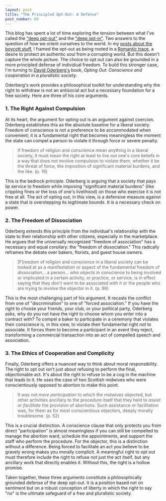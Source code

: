 ```yaml
---
layout: post
title: "The Principled Opt-Out: A Defense"
post_number: 89
---
```


This blog has spent a lot of time exploring the tension between what I've called the ["deep opt-out"](/post-63) and the ["deep opt-in"](/post-63). Two answers to the question of how we orient ourselves to the world. In my [posts about the boycott stuff](/post-73), I framed the opt-out as being rooted in a [Romantic trace](/post-21), a desire to protect an authentic soul from a corrupting world. But this doesn't capture the whole picture. The choice to opt out can also be grounded in a more principled defense of individual freedom. To build this stronger case, I'm turning to [David Oderberg's](https://en.wikipedia.org/wiki/David_S._Oderberg) book, *Opting Out: Conscience and cooperation in a pluralistic society*.

Oderberg's work provides a philosophical toolkit for understanding why the right to withdraw is not an antisocial act but a necessary foundation for a free society. Here are three of his core arguments.

### 1. The Right Against Compulsion

At its heart, the argument for opting out is an argument against coercion. Oderberg establishes this as the absolute baseline for a liberal society. Freedom of conscience is not a preference to be accommodated when convenient; it is a fundamental right that becomes meaningless the moment the state can compel a person to violate it through force or severe penalty.

> If freedom of religion and conscience mean anything in a liberal society, it must mean the right at least to live out one's core beliefs in a way that does not involve compulsion to violate them, whether it be the threat of force, the imposition of significant material burdens, and the like. (p. 16)

This is the bedrock principle. Oderberg is arguing that a society that pays lip service to freedom while imposing "significant material burdens" (like crippling fines or the loss of one's livelihood) on those who exercise it is not free at all. The act of opting out, in this view, is a defensive measure against a state that is overstepping its legitimate bounds. It is a necessary check on power.

### 2. The Freedom of Dissociation

Oderberg extends this principle from the individual's relationship with the state to their relationship with other citizens, especially in the marketplace. He argues that the universally recognized "freedom of association" has a necessary and equal corollary: the "freedom of dissociation." This radically reframes the debate over bakers, florists, and guest house owners.

> [F]reedom of religion and conscience in a liberal society can be looked at as a manifestation or aspect of the fundamental freedom of dissociation... a person... who objects in conscience to being involved or implicated in a certain activity, or practice, or service, is in effect saying that they don't want to be associated with it or the people who are trying to involve the objector in it. (p. 96)

This is the most challenging part of his argument. It recasts the conflict from one of "discrimination" to one of "forced association." If you have the right to choose your friends, your club, or your political party, Oderberg asks, why do you not have the right to choose whom you enter into a contract with? To compel a baker to participate in a ceremony that violates their conscience is, in this view, to violate their fundamental right *not* to associate. It forces them to become a participant in an event they reject, transforming a commercial transaction into an act of compelled speech and association.

### 3. The Ethics of Cooperation and Complicity

Finally, Oderberg offers a nuanced way to think about moral responsibility. The right to opt out isn't just about refusing to perform the final, objectionable act. It's about the right to refuse to be a cog in the machine that leads to it. He uses the case of two Scottish midwives who were conscientiously opposed to abortion to make this point.

> It was not *mere participation* to which the midwives objected, but other activities ancillary to the procedure itself that they held to *assist or facilitate* the provision of abortions. Such assistance or facilitation was, for them as for most conscientious objectors, deeply morally troublesome. (p. 52)

This is a crucial distinction. A conscience clause that only protects you from direct "participation" is almost meaningless if you can still be compelled to manage the abortion ward, schedule the appointments, and support the staff who perform the procedure. For the objector, this is a distinction without a difference. Being forced to facilitate an act you believe to be gravely wrong makes you morally complicit. A meaningful right to opt out must therefore include the right to refuse not just the act itself, but any ancillary work that directly enables it. Without this, the right is a hollow promise.

Taken together, these three arguments constitute a philosophically grounded defense of the deep opt-out. It is a position based not on sentiment but on a robust conception of liberty in which the right to say "no" is the ultimate safeguard of a free and pluralistic society.